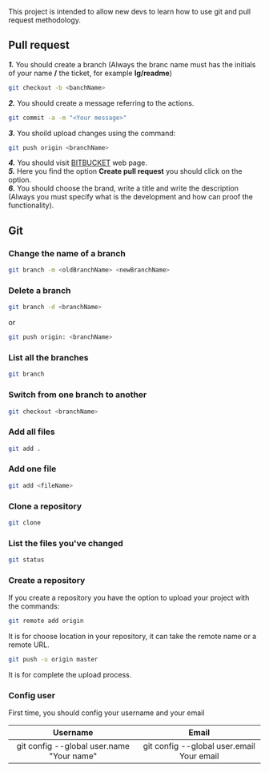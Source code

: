 ---
---
This project is intended to allow new devs to learn how to use git and pull request methodology.

## Pull request ##

**_1._** You should create a branch (Always the branc name must has the initials of your name **/** the ticket, for example **lg/readme**)  
```sh
git checkout -b <banchName>
```  
**_2._** You should create a message referring to the actions.  
```sh
git commit -a -m "<Your message>"
```  
**_3._** You shoild upload changes using the command:  
```sh
git push origin <branchName>
```  
**_4._** You should visit [BITBUCKET](https://bitbucket.org/account/signin/) web page.  
**_5._** Here you find the option **Create pull request** you should click on the option.  
**_6._** You should choose the brand, write a title and write the description (Always you must specify what is the development and how can proof the functionality).  

## Git ##
[comment]: # (This is a comment in Markdown)

### Change the name of a branch ###  
```sh
git branch -m <oldBranchName> <newBranchName>
```  
### Delete a branch ###  
```sh
git branch -d <branchName>
```  
or  
```sh
git push origin: <branchName>
```  
### List all the branches ###  
```sh
git branch
```  
### Switch from one branch to another 
```sh
git checkout <branchName>
``` 
### Add all files  
```sh
git add .
```  
### Add one file  
```sh
git add <fileName>
```  
### Clone a repository  
```sh
git clone
```  
### List the files you've changed  
```sh
git status 
```  
### Create a repository  
If you create a repository you have the option to upload your project with the commands:
```sh
git remote add origin
```  
It is for choose location in your repository, it can take the remote name or a remote URL.  
```sh 
git push -u origin master
```  
It is for complete the upload process.  
### Config user ###

First time, you should config your username and your email

|**Username**                             |**Email**                                 |
|:---------------------------------------:|:----------------------------------------:| 
|git config --global user.name "Your name"|git config --global user.email Your email |